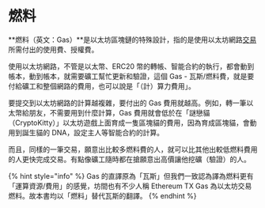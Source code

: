 # 燃料

**燃料（英文：Gas）**是以太坊區塊鏈的特殊設計，指的是使用以太坊網路[交易](../undefined/)所需付出的使用費、授權費。

使用以太坊網路，不管是以太幣、ERC20 幣的轉帳、智能合約的執行，都會動到帳本，動到帳本，就需要礦工幫忙更新和驗證，這個 Gas - 瓦斯/燃料費，就是要付給礦工和整個網路的費用，也可以說是「（計）算力費用」。

要提交到以太坊網路的計算越複雜，要付出的 Gas 費用就越高。例如，轉一筆以太幣給朋友，不需要用到什麼計算，Gas 費用就會低於在「謎戀貓（CryptoKitty）」以太坊遊戲上面育成一隻區塊貓的費用，因為育成區塊貓，會動用到誕生貓的 DNA，設定主人等智能合約的計算。

而且，同樣的一筆交易，願意出比較多燃料費的人，就可以比其他出較低燃料費用的人更快完成交易。有點像礦工隨時都在搶願意出高價讓他挖礦（驗證）的人。

{% hint style="info" %}
Gas 的直譯原為「瓦斯」但我們一致認為譯為燃料更有「運算資源/費用」的感覺，坊間也有不少人稱 Ethereum TX Gas 為以太坊交易燃料。故本書均以「燃料」替代瓦斯的翻譯。
{% endhint %}

